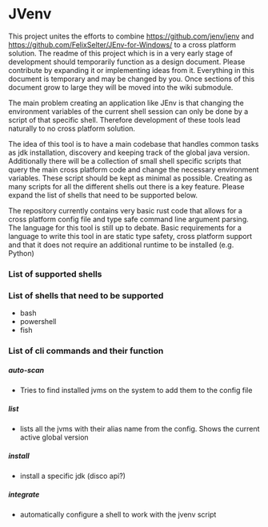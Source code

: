 # JVenv

This project unites the efforts to combine https://github.com/jenv/jenv and https://github.com/FelixSelter/JEnv-for-Windows/ to a cross platform solution. The readme of this project which is in a very early stage of development should temporarily function as a design document. Please contribute by expanding it or implementing ideas from it. Everything in this document is temporary and may be changed by you. Once sections of this document grow to large they will be moved into the wiki submodule.

The main problem creating an application like JEnv is that changing the environment variables of the current shell session can only be done by a script of that specific shell. Therefore development of these tools lead naturally to no cross platform solution.

The idea of this tool is to have a main codebase that handles common tasks as jdk installation, discovery and keeping track of the global java version. Additionally there will be a collection of small shell specific scripts that query the main cross platform code and change the necessary environment variables. These script should be kept as minimal as possible. Creating as many scripts for all the different shells out there is a key feature. Please expand the list of shells that need to be supported below.

The repository currently contains very basic rust code that allows for a cross platform config file and type safe command line argument parsing. The language for this tool is still up to debate. Basic requirements for a language to write this tool in are static type safety, cross platform support and that it does not require an additional runtime to be installed (e.g. Python)

### List of supported shells

### List of shells that need to be supported

- bash
- powershell
- fish

### List of cli commands and their function

##### auto-scan

- Tries to find installed jvms on the system to add them to the config file

##### list

- lists all the jvms with their alias name from the config. Shows the current active global version

##### install

- install a specific jdk (disco api?)

##### integrate

- automatically configure a shell to work with the jvenv script
